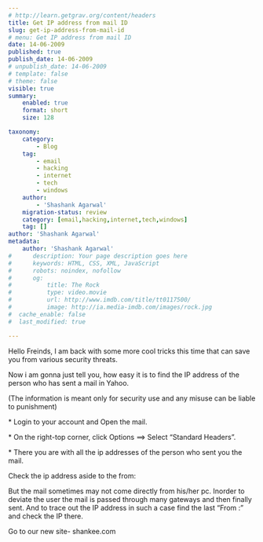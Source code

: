 ```yaml
---
# http://learn.getgrav.org/content/headers
title: Get IP address from mail ID
slug: get-ip-address-from-mail-id
# menu: Get IP address from mail ID
date: 14-06-2009
published: true
publish_date: 14-06-2009
# unpublish_date: 14-06-2009
# template: false
# theme: false
visible: true
summary:
    enabled: true
    format: short
    size: 128

taxonomy:
    category:
        - Blog
    tag:
        - email
        - hacking
        - internet
        - tech
        - windows
    author:
        - 'Shashank Agarwal'
    migration-status: review
    category: [email,hacking,internet,tech,windows]
    tag: []
author: 'Shashank Agarwal'
metadata:
    author: 'Shashank Agarwal'
#      description: Your page description goes here
#      keywords: HTML, CSS, XML, JavaScript
#      robots: noindex, nofollow
#      og:
#          title: The Rock
#          type: video.movie
#          url: http://www.imdb.com/title/tt0117500/
#          image: http://ia.media-imdb.com/images/rock.jpg
#  cache_enable: false
#  last_modified: true

---
```


Hello Freinds, I am back with some more cool tricks this time that can save you from various security threats.

Now i am gonna just tell you, how easy it is to find the IP address of the person who has sent a mail in Yahoo.

(The information is meant only for security use and any misuse can be liable to punishment)

\* Login to your account and Open the mail.

\* On the right-top corner, click Options ==> Select “Standard Headers”.

\* There you are with all the ip addresses of the person who sent you the mail.

Check the ip address aside to the from:

But the mail sometimes may not come directly from his/her pc. Inorder to deviate the user the mail is passed through many gateways and then finally sent. And to trace out the IP address in such a case find the last “From :” and check the IP there.

Go to our new site- shankee.com
